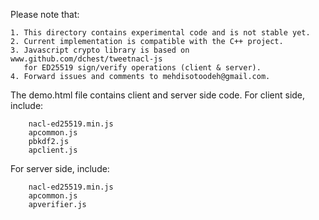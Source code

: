 Please note that:
```
1. This directory contains experimental code and is not stable yet.
2. Current implementation is compatible with the C++ project.
3. Javascript crypto library is based on www.github.com/dchest/tweetnacl-js
   for ED25519 sign/verify operations (client & server).
4. Forward issues and comments to mehdisotoodeh@gmail.com.
```
The demo.html file contains client and server side code.
For client side, include:
```
    nacl-ed25519.min.js
    apcommon.js
    pbkdf2.js
    apclient.js
```
For server side, include:
```
    nacl-ed25519.min.js
    apcommon.js
    apverifier.js
```
